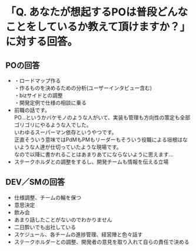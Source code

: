 # 「Q. あなたが想起するPOは普段どんなことをしているか教えて頂けますか？」に対する回答。

## POの回答
* ・ロードマップ作る
<br>・作るものを決めるための分析(ユーザーインタビュー含む)
<br>・bizサイドとの調整
<br>・開発定例で仕様の相談に乗る
* 前職の話です。
<br>PO…というかバケモノのような人がいて、実装も管理も方向性の策定も全部ゴリゴリにやるような人でした。
<br>いわゆるスーパーマン依存というやつです。
<br>正直そういう意味ではPdMもPMもリーダーもそういう役職による垣根はないような人達が仕切っていたような現場です。
<br>なので以降に書かれることはあまりあてにならないように思えます…
* ステークホルダとの調整をするし、開発チームも情報を伝える立場

## DEV／SMの回答
* 仕様調整、チームの輪を保つ
* 意思決定
* 飲み会
* あまり話したことがないのでわかりません
* 二日酔いでも出社している
* スケジュール、各チームの進捗管理、経営陣と色々話す
* ステークホルダーとの調整、開発者の意見を取り入れて自らの責任で決める